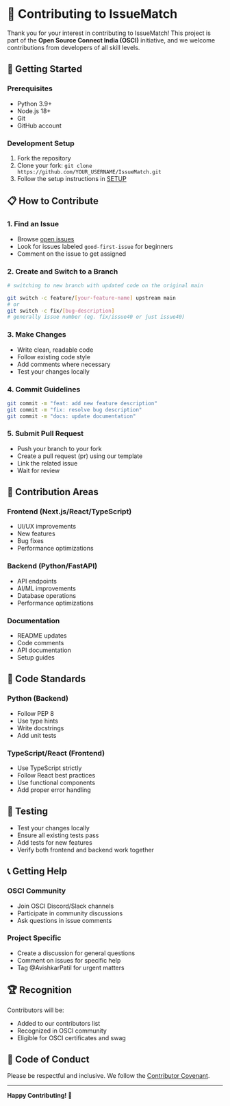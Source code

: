 # 🤝 Contributing to IssueMatch

Thank you for your interest in contributing to IssueMatch! This project is part of the **Open Source Connect India (OSCI)** initiative, and we welcome contributions from developers of all skill levels.

## 🚀 Getting Started

### Prerequisites
- Python 3.9+
- Node.js 18+
- Git
- GitHub account

### Development Setup
1. Fork the repository
2. Clone your fork: `git clone https://github.com/YOUR_USERNAME/IssueMatch.git`
3. Follow the setup instructions in [SETUP](/.github/SETUP.md)

## 📋 How to Contribute

### 1. Find an Issue
- Browse [open issues](https://github.com/AvishkarPatil/IssueMatch/issues)
- Look for issues labeled `good-first-issue` for beginners
- Comment on the issue to get assigned

### 2. Create and Switch to a Branch
```bash
# switching to new branch with updated code on the original main

git switch -c feature/[your-feature-name] upstream main 
# or 
git switch -c fix/[bug-description]   
# generally issue number (eg. fix/issue40 or just issue40)
```

### 3. Make Changes
- Write clean, readable code
- Follow existing code style
- Add comments where necessary
- Test your changes locally

### 4. Commit Guidelines
```bash
git commit -m "feat: add new feature description"
git commit -m "fix: resolve bug description"
git commit -m "docs: update documentation"
```

### 5. Submit Pull Request
- Push your branch to your fork
- Create a pull request (pr) using our template
- Link the related issue
- Wait for review

## 🎯 Contribution Areas

### Frontend (Next.js/React/TypeScript)
- UI/UX improvements
- New features
- Bug fixes
- Performance optimizations

### Backend (Python/FastAPI)
- API endpoints
- AI/ML improvements
- Database operations
- Performance optimizations

### Documentation
- README updates
- Code comments
- API documentation
- Setup guides

## 📏 Code Standards

### Python (Backend)
- Follow PEP 8
- Use type hints
- Write docstrings
- Add unit tests

### TypeScript/React (Frontend)
- Use TypeScript strictly
- Follow React best practices
- Use functional components
- Add proper error handling

## 🧪 Testing
- Test your changes locally
- Ensure all existing tests pass
- Add tests for new features
- Verify both frontend and backend work together

## 📞 Getting Help

### OSCI Community
- Join OSCI Discord/Slack channels
- Participate in community discussions
- Ask questions in issue comments

### Project Specific
- Create a discussion for general questions
- Comment on issues for specific help
- Tag @AvishkarPatil for urgent matters

## 🏆 Recognition
Contributors will be:
- Added to our contributors list
- Recognized in OSCI community
- Eligible for OSCI certificates and swag

## 📜 Code of Conduct
Please be respectful and inclusive. We follow the [Contributor Covenant](https://www.contributor-covenant.org/).

---

**Happy Contributing! 🎉**